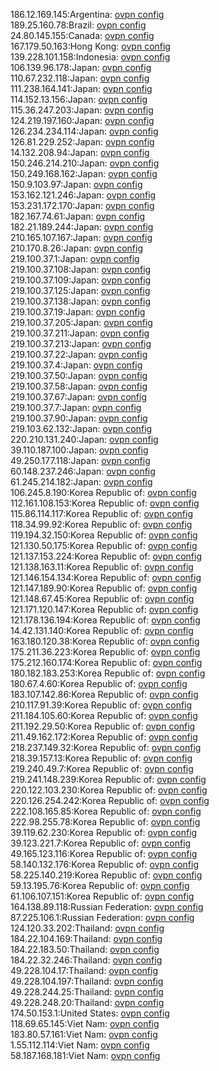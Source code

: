 186.12.169.145:Argentina: [ovpn config](vpn/186_12_169_145.ovpn)  
189.25.160.78:Brazil: [ovpn config](vpn/189_25_160_78.ovpn)  
24.80.145.155:Canada: [ovpn config](vpn/24_80_145_155.ovpn)  
167.179.50.163:Hong Kong: [ovpn config](vpn/167_179_50_163.ovpn)  
139.228.101.158:Indonesia: [ovpn config](vpn/139_228_101_158.ovpn)  
106.139.96.178:Japan: [ovpn config](vpn/106_139_96_178.ovpn)  
110.67.232.118:Japan: [ovpn config](vpn/110_67_232_118.ovpn)  
111.238.164.141:Japan: [ovpn config](vpn/111_238_164_141.ovpn)  
114.152.13.156:Japan: [ovpn config](vpn/114_152_13_156.ovpn)  
115.36.247.203:Japan: [ovpn config](vpn/115_36_247_203.ovpn)  
124.219.197.160:Japan: [ovpn config](vpn/124_219_197_160.ovpn)  
126.234.234.114:Japan: [ovpn config](vpn/126_234_234_114.ovpn)  
126.81.229.252:Japan: [ovpn config](vpn/126_81_229_252.ovpn)  
14.132.208.94:Japan: [ovpn config](vpn/14_132_208_94.ovpn)  
150.246.214.210:Japan: [ovpn config](vpn/150_246_214_210.ovpn)  
150.249.168.162:Japan: [ovpn config](vpn/150_249_168_162.ovpn)  
150.9.103.97:Japan: [ovpn config](vpn/150_9_103_97.ovpn)  
153.162.121.246:Japan: [ovpn config](vpn/153_162_121_246.ovpn)  
153.231.172.170:Japan: [ovpn config](vpn/153_231_172_170.ovpn)  
182.167.74.61:Japan: [ovpn config](vpn/182_167_74_61.ovpn)  
182.21.189.244:Japan: [ovpn config](vpn/182_21_189_244.ovpn)  
210.165.107.167:Japan: [ovpn config](vpn/210_165_107_167.ovpn)  
210.170.8.26:Japan: [ovpn config](vpn/210_170_8_26.ovpn)  
219.100.37.1:Japan: [ovpn config](vpn/219_100_37_1.ovpn)  
219.100.37.108:Japan: [ovpn config](vpn/219_100_37_108.ovpn)  
219.100.37.109:Japan: [ovpn config](vpn/219_100_37_109.ovpn)  
219.100.37.125:Japan: [ovpn config](vpn/219_100_37_125.ovpn)  
219.100.37.138:Japan: [ovpn config](vpn/219_100_37_138.ovpn)  
219.100.37.19:Japan: [ovpn config](vpn/219_100_37_19.ovpn)  
219.100.37.205:Japan: [ovpn config](vpn/219_100_37_205.ovpn)  
219.100.37.211:Japan: [ovpn config](vpn/219_100_37_211.ovpn)  
219.100.37.213:Japan: [ovpn config](vpn/219_100_37_213.ovpn)  
219.100.37.22:Japan: [ovpn config](vpn/219_100_37_22.ovpn)  
219.100.37.4:Japan: [ovpn config](vpn/219_100_37_4.ovpn)  
219.100.37.50:Japan: [ovpn config](vpn/219_100_37_50.ovpn)  
219.100.37.58:Japan: [ovpn config](vpn/219_100_37_58.ovpn)  
219.100.37.67:Japan: [ovpn config](vpn/219_100_37_67.ovpn)  
219.100.37.7:Japan: [ovpn config](vpn/219_100_37_7.ovpn)  
219.100.37.90:Japan: [ovpn config](vpn/219_100_37_90.ovpn)  
219.103.62.132:Japan: [ovpn config](vpn/219_103_62_132.ovpn)  
220.210.131.240:Japan: [ovpn config](vpn/220_210_131_240.ovpn)  
39.110.187.100:Japan: [ovpn config](vpn/39_110_187_100.ovpn)  
49.250.177.118:Japan: [ovpn config](vpn/49_250_177_118.ovpn)  
60.148.237.246:Japan: [ovpn config](vpn/60_148_237_246.ovpn)  
61.245.214.182:Japan: [ovpn config](vpn/61_245_214_182.ovpn)  
106.245.8.190:Korea Republic of: [ovpn config](vpn/106_245_8_190.ovpn)  
112.161.108.153:Korea Republic of: [ovpn config](vpn/112_161_108_153.ovpn)  
115.86.114.117:Korea Republic of: [ovpn config](vpn/115_86_114_117.ovpn)  
118.34.99.92:Korea Republic of: [ovpn config](vpn/118_34_99_92.ovpn)  
119.194.32.150:Korea Republic of: [ovpn config](vpn/119_194_32_150.ovpn)  
121.130.50.175:Korea Republic of: [ovpn config](vpn/121_130_50_175.ovpn)  
121.137.153.224:Korea Republic of: [ovpn config](vpn/121_137_153_224.ovpn)  
121.138.163.11:Korea Republic of: [ovpn config](vpn/121_138_163_11.ovpn)  
121.146.154.134:Korea Republic of: [ovpn config](vpn/121_146_154_134.ovpn)  
121.147.189.90:Korea Republic of: [ovpn config](vpn/121_147_189_90.ovpn)  
121.148.67.45:Korea Republic of: [ovpn config](vpn/121_148_67_45.ovpn)  
121.171.120.147:Korea Republic of: [ovpn config](vpn/121_171_120_147.ovpn)  
121.178.136.194:Korea Republic of: [ovpn config](vpn/121_178_136_194.ovpn)  
14.42.131.140:Korea Republic of: [ovpn config](vpn/14_42_131_140.ovpn)  
163.180.120.38:Korea Republic of: [ovpn config](vpn/163_180_120_38.ovpn)  
175.211.36.223:Korea Republic of: [ovpn config](vpn/175_211_36_223.ovpn)  
175.212.160.174:Korea Republic of: [ovpn config](vpn/175_212_160_174.ovpn)  
180.182.183.253:Korea Republic of: [ovpn config](vpn/180_182_183_253.ovpn)  
180.67.4.60:Korea Republic of: [ovpn config](vpn/180_67_4_60.ovpn)  
183.107.142.86:Korea Republic of: [ovpn config](vpn/183_107_142_86.ovpn)  
210.117.91.39:Korea Republic of: [ovpn config](vpn/210_117_91_39.ovpn)  
211.184.105.60:Korea Republic of: [ovpn config](vpn/211_184_105_60.ovpn)  
211.192.29.50:Korea Republic of: [ovpn config](vpn/211_192_29_50.ovpn)  
211.49.162.172:Korea Republic of: [ovpn config](vpn/211_49_162_172.ovpn)  
218.237.149.32:Korea Republic of: [ovpn config](vpn/218_237_149_32.ovpn)  
218.39.157.13:Korea Republic of: [ovpn config](vpn/218_39_157_13.ovpn)  
219.240.49.7:Korea Republic of: [ovpn config](vpn/219_240_49_7.ovpn)  
219.241.148.239:Korea Republic of: [ovpn config](vpn/219_241_148_239.ovpn)  
220.122.103.230:Korea Republic of: [ovpn config](vpn/220_122_103_230.ovpn)  
220.126.254.242:Korea Republic of: [ovpn config](vpn/220_126_254_242.ovpn)  
222.108.165.85:Korea Republic of: [ovpn config](vpn/222_108_165_85.ovpn)  
222.98.255.78:Korea Republic of: [ovpn config](vpn/222_98_255_78.ovpn)  
39.119.62.230:Korea Republic of: [ovpn config](vpn/39_119_62_230.ovpn)  
39.123.221.7:Korea Republic of: [ovpn config](vpn/39_123_221_7.ovpn)  
49.165.123.116:Korea Republic of: [ovpn config](vpn/49_165_123_116.ovpn)  
58.140.132.176:Korea Republic of: [ovpn config](vpn/58_140_132_176.ovpn)  
58.225.140.219:Korea Republic of: [ovpn config](vpn/58_225_140_219.ovpn)  
59.13.195.76:Korea Republic of: [ovpn config](vpn/59_13_195_76.ovpn)  
61.106.107.151:Korea Republic of: [ovpn config](vpn/61_106_107_151.ovpn)  
164.138.89.118:Russian Federation: [ovpn config](vpn/164_138_89_118.ovpn)  
87.225.106.1:Russian Federation: [ovpn config](vpn/87_225_106_1.ovpn)  
124.120.33.202:Thailand: [ovpn config](vpn/124_120_33_202.ovpn)  
184.22.104.169:Thailand: [ovpn config](vpn/184_22_104_169.ovpn)  
184.22.183.50:Thailand: [ovpn config](vpn/184_22_183_50.ovpn)  
184.22.32.246:Thailand: [ovpn config](vpn/184_22_32_246.ovpn)  
49.228.104.17:Thailand: [ovpn config](vpn/49_228_104_17.ovpn)  
49.228.104.197:Thailand: [ovpn config](vpn/49_228_104_197.ovpn)  
49.228.244.25:Thailand: [ovpn config](vpn/49_228_244_25.ovpn)  
49.228.248.20:Thailand: [ovpn config](vpn/49_228_248_20.ovpn)  
174.50.153.1:United States: [ovpn config](vpn/174_50_153_1.ovpn)  
118.69.65.145:Viet Nam: [ovpn config](vpn/118_69_65_145.ovpn)  
183.80.57.161:Viet Nam: [ovpn config](vpn/183_80_57_161.ovpn)  
1.55.112.114:Viet Nam: [ovpn config](vpn/1_55_112_114.ovpn)  
58.187.168.181:Viet Nam: [ovpn config](vpn/58_187_168_181.ovpn)  
